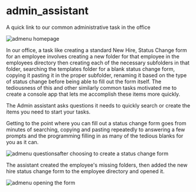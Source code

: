 # admin_assistant
A quick link to our common administrative task in the office

![admenu homepage](http://res.cloudinary.com/ralst0n/image/upload/v1510075132/admenu_ewup93.jpg)

In our office, a task like creating a standard New Hire, Status Change form for an employee involves creating a new folder for that employee in the employees directory then creating each of the necessary subfolders in that folder, searching the templates folder for a blank status change form, copying it pasting it in the proper subfolder,
renaming it based on the type of status change before being able to fill out the form itself. The tediousness of this and other similarly common tasks
motivated me to create a console app that lets me accomplish these items more quickly.

The Admin assistant asks questions it needs to quickly search or create the items you need to start your tasks.

Getting to the point where you can fill out a status change form goes from minutes of searching, copying and pasting repeatedly to answering a few prompts and the programming filling in as many of 
the tedious blanks for you as it can.

![admenu questionsafter choosing to create a status change form](http://res.cloudinary.com/ralst0n/image/upload/v1510075132/admenu_status_change_tslija.jpg)

The assistant created the employee's missing folders, then added the new hire status change form to the employee directory and opened it.

![admenu opening the form](http://res.cloudinary.com/ralst0n/image/upload/v1510076160/admenu_open_status_change_elvj1t.jpg)
